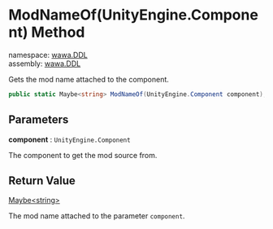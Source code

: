 # ModNameOf\(UnityEngine\.Component\) Method

namespace: [wawa\.DDL](../../wawa.DDL.md)<br />
assembly: [wawa\.DDL](../../../wawa.DDL.md)

Gets the mod name attached to the component\.

```csharp
public static Maybe<string> ModNameOf(UnityEngine.Component component);
```

## Parameters

__component__ : `UnityEngine.Component`

The component to get the mod source from\.

## Return Value

[Maybe\<string\>](../../../wawa.Optionals/wawa.Optionals/Maybe\`1.md)

The mod name attached to the parameter `component`\.

